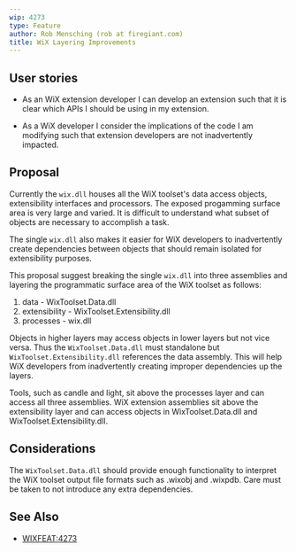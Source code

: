 ```yaml
---
wip: 4273
type: Feature
author: Rob Mensching (rob at firegiant.com)
title: WiX Layering Improvements
---
```


## User stories

* As an WiX extension developer I can develop an extension such that it is clear which APIs I should be using in my extension.

* As a WiX developer I consider the implications of the code I am modifying such that extension developers are not inadvertently impacted.

## Proposal

Currently the `wix.dll` houses all the WiX toolset's data access objects, extensibility interfaces and processors. The exposed progamming surface area is very large and varied. It is difficult to understand what subset of objects are necessary to accomplish a task.

The single `wix.dll` also makes it easier for WiX developers to inadvertently create dependencies between objects that should remain isolated for extensibility purposes.

This proposal suggest breaking the single `wix.dll` into three assemblies and layering the programmatic surface area of the WiX toolset as follows:

1. data - WixToolset.Data.dll
2. extensibility - WixToolset.Extensibility.dll
3. processes - wix.dll

Objects in higher layers may access objects in lower layers but not vice versa. Thus the `WixToolset.Data.dll` must standalone but `WixToolset.Extensibility.dll` references the data assembly. This will help WiX developers from inadvertently creating improper dependencies up the layers.

Tools, such as candle and light, sit above the processes layer and can access all three assemblies. WiX extension assemblies sit above the extensibility layer and can access objects in WixToolset.Data.dll and WixToolset.Extensibility.dll.

## Considerations

The `WixToolset.Data.dll` should provide enough functionality to interpret the  WiX toolset output file formats such as .wixobj and .wixpdb. Care must be taken to not introduce any extra dependencies.

## See Also

* [WIXFEAT:4273](http://wixtoolset.org/issues/4273/)
